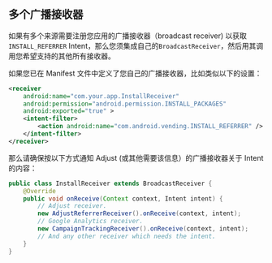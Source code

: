 ## 多个广播接收器

如果有多个来源需要注册您应用的广播接收器（broadcast receiver) 以获取`INSTALL_REFERRER` Intent，那么您须集成自己的`BroadcastReceiver`，然后用其调用您希望支持的其他所有接收器。

如果您已在 Manifest 文件中定义了您自己的广播接收器，比如类似以下的设置：

```xml
<receiver
    android:name="com.your.app.InstallReceiver"
    android:permission="android.permission.INSTALL_PACKAGES"
    android:exported="true" >
    <intent-filter>
        <action android:name="com.android.vending.INSTALL_REFERRER" />
    </intent-filter>
</receiver>
```

那么请确保按以下方式通知 Adjust (或其他需要该信息）的广播接收器关于 Intent 的内容：

```java
public class InstallReceiver extends BroadcastReceiver {
    @Override
    public void onReceive(Context context, Intent intent) {
        // Adjust receiver.
        new AdjustReferrerReceiver().onReceive(context, intent);
        // Google Analytics receiver.
        new CampaignTrackingReceiver().onReceive(context, intent);
        // And any other receiver which needs the intent.
    }
}
```
